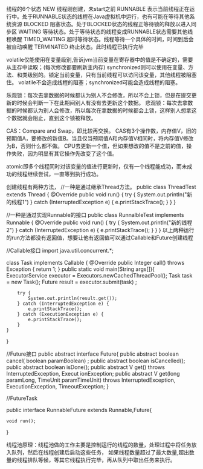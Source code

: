 线程的6个状态
NEW 线程刚创建，未start之前
RUNNABLE  表示当前线程正在运行中。处于RUNNABLE状态的线程在Java虚拟机中运行，也有可能在等待其他系统资源
BLOCKED 阻塞状态。处于BLOCKED状态的线程正等待锁的释放以进入同步区
WAITING 等待状态。处于等待状态的线程变成RUNNABLE状态需要其他线程唤醒
TIMED_WAITING 超时等待状态。线程等待一个具体的时间，时间到后会被自动唤醒
TERMINATED 终止状态。此时线程已执行完毕

volatile仅能使用在变量级别,告诉jvm当前变量在寄存器中的值是不确定的，需要从主存中读取；(每次修改都要刷新主内存)
synchronized则可以使用在变量、方法、和类级别的。锁定当前变量，只有当前线程可以访问该变量，其他线程被阻塞住。
volatile不会造成线程的阻塞；synchronized可能会造成线程的阻塞。

乐观锁：每次去拿数据的时候都认为别人不会修改，所以不会上锁，但是在提交更新的时候会判断一下在此期间别人有没有去更新这个数据。
悲观锁：每次去拿数据的时候都认为别人会修改，所以每次在拿数据的时候都会上锁，这样别人想拿这个数据就会阻止，直到这个锁被释放。

CAS：Compare and Swap，即比较再交换。
CAS有3个操作数，内存值V，旧的预期值A，要修改的新值B。当且仅当预期值A和内存值V相同时，将内存值V修改为B，否则什么都不做。
CPU去更新一个值，但如果想改的值不是之前的值，操作失败，因为明显有其它操作先改变了这个值。

atomic即多个线程同时对该变量的值进行更新时，仅有一个线程能成功，而未成功的线程继续尝试，一直等到执行成功。


创建线程有两种方法，
//一种是通过继承Thread方法。
public class ThreadTest extends Thread {
    @Override
    public void run() {
         try {
                    System.out.println("新的线程1")
                } catch (InterruptedException e) {
                    e.printStackTrace();
                }
    }
}

//一种是通过实现Runnable的接口
    public class RunnalbleTest implements Runnable {
        @Override
        public void run() {
               try {
                        System.out.println("新的线程2")
                    } catch (InterruptedException e) {
                        e.printStackTrace();
                    }
        }
    }
以上两种运行的run方法都没有返回值，想要让他有返回值可以通过Callable和Future创建线程

//Callable接口
import java.util.concurrent.*;

class Task implements Callable<Integer> {
    @Override
    public Integer call() throws Exception {
        return 1;
    }
    public static void main(String args[]){
            ExecutorService executor = Executors.newCachedThreadPool();
            Task task = new Task();
            Future<Integer> result = executor.submit(task) ;

        try {
            System.out.println(result.get());
        } catch (InterruptedException e) {
            e.printStackTrace();
        } catch (ExecutionException e) {
            e.printStackTrace();
        }
    }
}

//Future接口
public abstract interface Future<v>{
    public abstract boolean cancel( boolean paramBoolean) ;
    public abstract boolean isCancelled();
    public abstract boolean isDone();
    public abstract V get() throws InterruptedException, Execut ionException;
    public abstract V get(long paramLong, TimeUnit paramTimeUnit)
        throws InterruptedException, ExecutionException, TimeoutException;
}

//FutureTask

public interface RunnableFuture<v> extends Runnable,Future<V>{

    void run();
}

线程池原理：线程池做的工作主要是控制运行的线程的数量，处理过程中将任务放入队列，然后在线程创建后启动这些任务，
如果线程数量超过了最大数量,超出数量的线程排队等候，等其它线程执行完毕，再从队列中取出任务来执行。
